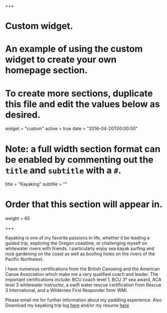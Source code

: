 +++
# Custom widget.
# An example of using the custom widget to create your own homepage section.
# To create more sections, duplicate this file and edit the values below as desired.
widget = "custom"
active = true
date = "2016-04-20T00:00:00"

# Note: a full width section format can be enabled by commenting out the `title` and `subtitle` with a `#`.
title = "Kayaking"
subtitle = ""

# Order that this section will appear in.
weight = 65

+++

Kayaking is one of my favorite passions in life, whether it be leading a guided trip, exploring the Oregon coastline, or challenging myself on whitewater rivers with friends. I particularly enjoy sea kayak surfing and rock gardening on the coast as well as boofing holes on the rivers of the Pacific Northwest. 

I have numerous certifications from the British Canoeing and the American Canoe Association which make me a very qualified coach and leader. The important certifications include: BCU coach level 1, BCU 3* sea award, ACA level 3 whitewater instructor, a swift water rescue certification from Rescue 3 International, and a Wildernes First Responder fomr WMI. 

Please email me for further information about my paddling experience. Also Download my kayaking trip log <a href="file/log.pdf" target="\_blank">here</a> and/or my resume <a href="file/kayaking.pdf" target="\_blank">here</a>  